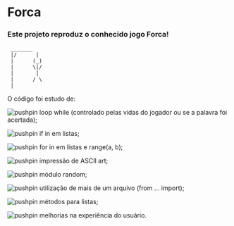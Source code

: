 # Forca

### Este projeto reproduz o conhecido jogo Forca!

```
 _______
 |/      |
 |      (_)
 |      \|/
 |       |
 |      / \
 |
```



O código foi estudo de:

![pushpin](https://github.githubassets.com/images/icons/emoji/unicode/1f4cc.png) loop while (controlado pelas vidas do jogador ou se a palavra foi acertada);

![pushpin](https://github.githubassets.com/images/icons/emoji/unicode/1f4cc.png) if in em listas;

![pushpin](https://github.githubassets.com/images/icons/emoji/unicode/1f4cc.png) for in em listas e range(a, b);

![pushpin](https://github.githubassets.com/images/icons/emoji/unicode/1f4cc.png) impressão de ASCII art;

![pushpin](https://github.githubassets.com/images/icons/emoji/unicode/1f4cc.png) módulo random;

![pushpin](https://github.githubassets.com/images/icons/emoji/unicode/1f4cc.png) utilização de mais de um arquivo (from ... import);

![pushpin](https://github.githubassets.com/images/icons/emoji/unicode/1f4cc.png) métodos para listas;

![pushpin](https://github.githubassets.com/images/icons/emoji/unicode/1f4cc.png) melhorias na experiência do usuário.